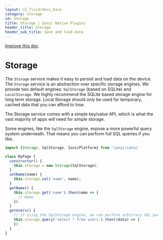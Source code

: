 ```yaml
---
layout: v2_fluid/docs_base
category: storage
id: Storage
title: Storage | Ionic Native Plugins
header_title: Storage
header_sub_title: Save and load data
---
```

<div class="improve-docs">
  <a href='https://github.com/driftyco/ionic-site/edit/ionic2/docs/v2/platform/storage/index.md'>
    Improve this doc
  </a>
</div>

<h1 class="title">Storage</h1>

The `Storage` service makes it easy to persist and load data on the device. The `Storage` service is an abstraction
over specific storage engines. We provide two default engines: `SqlStorage` (based on SQLite) and `LocalStorage`. We highly recommend the SQLite based
storage engine for long term storage. Local Storage should *only* be used for temporary, cached data that you can afford
to lose.

The Storage service comes with a simple key/value API, which is what the vast majority of apps will need for simple storage.

Some engines, like the `SqlStorage` engine, expose a more powerful query system underneath. That means you can perform
full SQL queries if you like.

```javascript
import {Storage, SqlStorage, IonicPlatform} from 'ionic/ionic'

class MyPage {
  constructor() {
    this.storage = new Storage(SqlStorage);
  }
  setName(name) {
    this.storage.set('name', name);
  }
  getName() {
    this.storage.get('name').then(name => {
      // Name
    })
  }
  getUsers() {
    // If using the SqlStorage engine, we can perform arbitrary SQL queries
    this.storage.query('select * from users').then((data) => {
    })
  }
}
```
